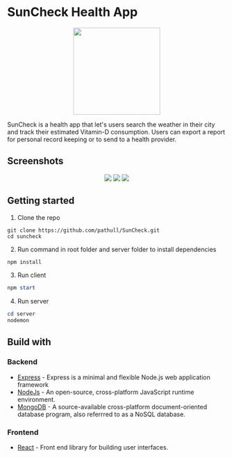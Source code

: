 # SunCheck Health App

<p align="center">
<img src="https://user-images.githubusercontent.com/94504789/208973620-088d944a-957a-4b3c-be8e-da44850ace58.png" width="200" height="200" />
</p>

SunCheck is a health app that let's users search the weather in their city and track their estimated Vitamin-D consumption. Users can export a report for personal record keeping or to send to a health provider. 

## Screenshots

<p align="center">
  <img src="https://user-images.githubusercontent.com/94504789/208974676-493c3d63-24ee-4703-8510-3aab1f98c93b.jpg" />

  <img src="https://user-images.githubusercontent.com/94504789/208975000-5d755d7b-4ab5-4c35-8cff-b7d5c774008a.jpg" />
  
  <img src="https://user-images.githubusercontent.com/94504789/208975062-17aaf771-670a-48ba-97a4-e5e5883036ff.jpg" />
</p>

## Getting started
1. Clone the repo
```shell
git clone https://github.com/pathull/SunCheck.git
cd suncheck
```

2. Run command in root folder and server folder to install dependencies
```powershell
npm install
```

3. Run client
```powershell
npm start
```

4. Run server
```powershell
cd server
nodemon
```

## Build with
### Backend
* [Express](https://expressjs.com/) - Express is a minimal and flexible Node.js web application framework
* [NodeJs](https://nodejs.org/en/) - An open-source, cross-platform JavaScript runtime environment.
* [MongoDB](https://www.mongodb.com/home) - A source-available cross-platform document-oriented database program, also referrred to as a NoSQL database. 

### Frontend
* [React](https://reactjs.org/) - Front end library for building user interfaces.
